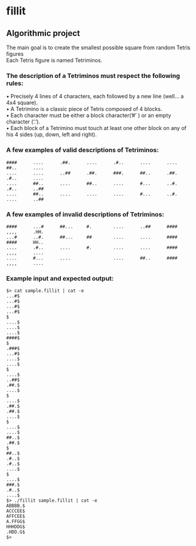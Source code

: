 # fillit
## Algorithmic project 
The main goal is to create the smallest possible square from random Tetris figures <br />
Each Tetris figure is named Tetriminos.

### The description of a Tetriminos must respect the following rules:
• Precisely 4 lines of 4 characters, each followed by a new line (well... a 4x4 square). <br />
• A Tetrimino is a classic piece of Tetris composed of 4 blocks. <br />
• Each character must be either a block character(’#’ ) or an empty character (’.’). <br />
• Each block of a Tetrimino must touch at least one other block on any of his 4 sides (up, down, left and right). <br />

### A few examples of valid descriptions of Tetriminos:

```
####      ....      .##.      ....      .#..      ....      ....      ##..      ....
....      ....      ..##      .##.      ###.      ##..      .##.      .#..      ....
....      ##..      ....      ##..      ....      #...      ..#.      .#..      ..##
....      ##..      ....      ....      ....      #...      ..#.      ....      ..##
```

### A few examples of invalid descriptions of Tetriminos:

```
####      ...#      ##...     #.        ....      ..##      ####      ,,,,      .HH.
...#      ..#.      ##...     ##        ....      ....      ####      ####      HH..
....      .#..      ....      #.        ....      ....      ####      ,,,,      ....
....      #...      ....                ....      ##..      ####      ,,,,      ....
```

### Example input and expected output:
```
$> cat sample.fillit | cat -e
...#$
...#$
...#$
...#$
$
....$
....$
....$
####$
$
.###$
...#$
....$
....$
$
....$
..##$
.##.$
....$
$
....$
.##.$
.##.$
....$
$
....$
....$
##..$
.##.$
$
##..$
.#..$
.#..$
....$
$
....$
###.$
.#..$
....$
$> ./fillit sample.fillit | cat -e
ABBBB.$
ACCCEE$
AFFCEE$
A.FFGG$
HHHDDG$
.HDD.G$
$>
```
